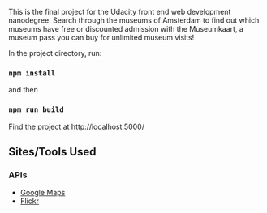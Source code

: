 This is the final project for the Udacity front end web development nanodegree.  Search through the museums of Amsterdam to find out which museums have free or discounted admission with the Museumkaart, a museum pass you can buy for unlimited museum visits!

In the project directory, run:
### `npm install`
and then 
### `npm run build`

Find the project at http://localhost:5000/

## Sites/Tools Used

### APIs

* [Google Maps](https://developers.google.com/maps/)
* [Flickr](https://www.flickr.com/services/developer/api/)
